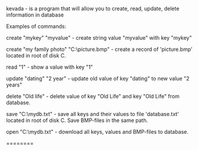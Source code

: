 kevada - is a program that will allow you to create, read, update, delete information in database


Examples of commands:

create "mykey" "myvalue" - create string value "myvalue" with key "mykey"

create "my family photo" "C:\picture.bmp" - create a record of 'picture.bmp' located in root of disk C.

read "1" - show a value with key "1"

update "dating" "2 year" - update old value of key "dating" to new value "2 years"

delete "Old life" - delete value of key "Old Life" and key "Old Life" from database.

save "C:\mydb.txt" - save all keys and their values to file 'database.txt' located in root of disk C.
Save BMP-files in the same path.

open "C:\mydb.txt" - download all keys, values and BMP-files to database.


========
